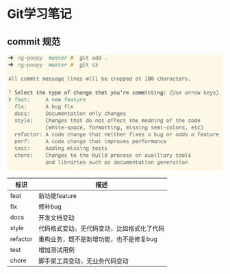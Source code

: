 # Git学习笔记


## commit 规范

![img](/images/webp.webp)

| 标识     | 描述                                       |
| -------- | ------------------------------------------ |
| feat     | 新功能feature                              |
| fix      | 修补bug                                    |
| docs     | 开发文档变动                               |
| style    | 代码格式变动，无代码变动，比如格式化了代码 |
| refactor | 重构业务，既不是新增功能，也不是修复bug    |
| test     | 增加测试用例                               |
| chore    | 脚手架工具变动，无业务代码变动             |


